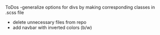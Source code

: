 ToDos
-generalize options for divs by making corresponding classes in .scss file
- delete unnecessary files from repo
- add navbar with inverted colors (b/w)
